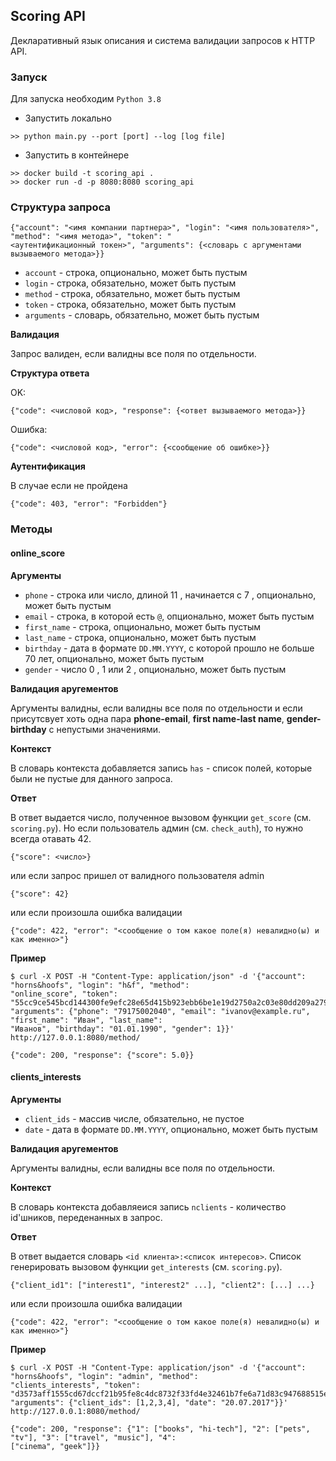 ## Scoring API
Декларативный язык описания и система валидации запросов к HTTP API.

### Запуск
Для запуска необходим `Python 3.8`
- Запустить локально
```
>> python main.py --port [port] --log [log file]
```
- Запустить в контейнере
```
>> docker build -t scoring_api .
>> docker run -d -p 8080:8080 scoring_api
```

### Структура запроса
```
{"account": "<имя компании партнера>", "login": "<имя пользователя>", "method": "<имя метода>", "token": "
<аутентификационный токен>", "arguments": {<словарь с аргументами вызываемого метода>}}
```
- `account` - строка, опционально, может быть пустым
- `login` - строка, обязательно, может быть пустым
- `method` - строка, обязательно, может быть пустым
- `token` - строка, обязательно, может быть пустым
- `arguments` - словарь, обязательно, может быть пустым

**Валидация**

Запрос валиден, если валидны все поля по отдельности.

**Структура ответа**

OK:
```
{"code": <числовой код>, "response": {<ответ вызываемого метода>}}
```
Ошибка:
```
{"code": <числовой код>, "error": {<сообщение об ошибке>}}
```
**Аутентификация**

В случае если не пройдена
 ```
 {"code": 403, "error": "Forbidden"}
```
### Методы
#### online_score

**Аргументы**

- `phone` - строка или число, длиной 11 , начинается с 7 , опционально, может быть пустым
- `email` - строка, в которой есть `@`, опционально, может быть пустым
- `first_name` - строка, опционально, может быть пустым
- `last_name` - строка, опционально, может быть пустым
- `birthday` - дата в формате `DD.MM.YYYY`, с которой прошло не больше 70 лет, опционально, может быть пустым
- `gender` - число 0 , 1 или 2 , опционально, может быть пустым

**Валидация аругементов** 

Аргументы валидны, если валидны все поля по отдельности и если присутсвует хоть одна пара
__phone-email__, __first name-last name__, __gender-birthday__ с непустыми значениями.

**Контекст** 

В словарь контекста добавляется запись `has` - список полей, которые были не пустые для данного
запроса.

**Ответ** 

В ответ выдается число, полученное вызовом функции `get_score` (см. `scoring.py`). Но если пользователь админ (см.
`check_auth`), то нужно всегда отавать 42.
```
{"score": <число>}
```
или если запрос пришел от валидного пользователя admin
```
{"score": 42}
```
или если произошла ошибка валидации
```
{"code": 422, "error": "<сообщение о том какое поле(я) невалидно(ы) и как именно>"}
```
**Пример**
```
$ curl -X POST -H "Content-Type: application/json" -d '{"account": "horns&hoofs", "login": "h&f", "method":
"online_score", "token":
"55cc9ce545bcd144300fe9efc28e65d415b923ebb6be1e19d2750a2c03e80dd209a27954dca045e5bb12418e7d89b6d718a9e35af34e14e1d5bcd
"arguments": {"phone": "79175002040", "email": "ivanov@example.ru", "first_name": "Иван", "last_name":
"Иванов", "birthday": "01.01.1990", "gender": 1}}' http://127.0.0.1:8080/method/
```
```
{"code": 200, "response": {"score": 5.0}}
```
#### clients_interests

**Аргументы**
- `client_ids` - массив числе, обязательно, не пустое
- `date` - дата в формате `DD.MM.YYYY`, опционально, может быть пустым

**Валидация аругементов** 

Аргументы валидны, если валидны все поля по отдельности.

**Контекст** 

В словарь контекста добавляеися запись `nclients` - количество id'шников, переденанных в запрос.

**Ответ** 

В ответ выдается словарь `<id клиента>:<список интересов>`. Список генерировать вызовом функции `get_interests` (см.
`scoring.py`).
```
{"client_id1": ["interest1", "interest2" ...], "client2": [...] ...}
```
или если произошла ошибка валидации
```
{"code": 422, "error": "<сообщение о том какое поле(я) невалидно(ы) и как именно>"}
```
**Пример**
```
$ curl -X POST -H "Content-Type: application/json" -d '{"account": "horns&hoofs", "login": "admin", "method":
"clients_interests", "token":
"d3573aff1555cd67dccf21b95fe8c4dc8732f33fd4e32461b7fe6a71d83c947688515e36774c00fb630b039fe2223c991f045f13f
"arguments": {"client_ids": [1,2,3,4], "date": "20.07.2017"}}' http://127.0.0.1:8080/method/
```
```
{"code": 200, "response": {"1": ["books", "hi-tech"], "2": ["pets", "tv"], "3": ["travel", "music"], "4":
["cinema", "geek"]}}